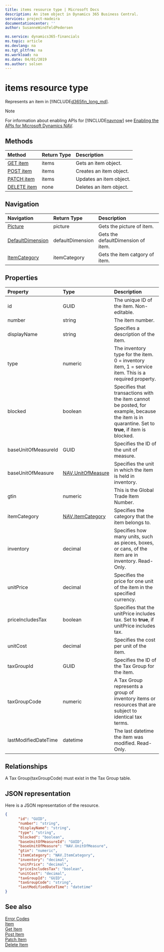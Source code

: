 ```yaml
---
title: items resource type | Microsoft Docs
description: An item object in Dynamics 365 Business Central.
services: project-madeira
documentationcenter: ''
author: SusanneWindfeldPedersen

ms.service: dynamics365-financials
ms.topic: article
ms.devlang: na
ms.tgt_pltfrm: na
ms.workload: na
ms.date: 04/01/2019
ms.author: solsen
---
```


# items resource type
Represents an item in [!INCLUDE[d365fin_long_md](../../includes/d365fin_long_md.md)].

> [!NOTE]  
> For information about enabling APIs for [!INCLUDE[navnow](../../includes/navnow_md.md)] see [Enabling the APIs for Microsoft Dynamics NAV](../enabling-apis-for-dynamics-nav.md).

## Methods

| Method                                      |Return Type|Description |
|:--------------------------------------------|:----------|:-----------|
|[GET item](../api/dynamics_item_get.md)      |items      |Gets an item object.   |
|[POST item](../api/dynamics_create_item.md)  |items      |Creates an item object.|
|[PATCH item](../api/dynamics_item_update.md) |items      |Updates an item object.|
|[DELETE item](../api/dynamics_item_delete.md)|none       |Deletes an item object.|

## Navigation 

| Navigation    |Return Type| Description      |
|:----------|:----------|:-----------------|
|[Picture](../resources/dynamics_picture.md)|picture   |Gets the picture of item. |
|[DefaultDimension](../resources/dynamics_defaultDimension.md)|defaultDimension   |Gets the defaultDimension of item. |
|[ItemCategory](../resources/dynamics_itemcategories.md)|itemCategory   |Gets the item catgory of item. |



## Properties

| Property           | Type |Description                                          |
|:-------------------|:-------|:----------------------------------------------------|
|id                  |GUID    |The unique ID of the item. Non-editable.             |
|number              |string  |The item number.                                     |
|displayName         |string  |Specifies a description of the item.                 |
|type                |numeric |The inventory type for the item. 0 = inventory item, 1 = service item. This is a required property.|
|blocked             |boolean |Specifies that transactions with the item cannot be posted, for example, because the item is in quarantine. Set to **true**, if item is blocked.|
|baseUnitOfMeasureId |GUID    |Specifies the ID of the unit of measure.             |
|baseUnitOfMeasure   |[NAV.UnitOfMeasure](../resources/dynamics_complextypes.md)|Specifies the unit in which the item is held in inventory.|
|gtin                |numeric |This is the Global Trade Item Number.                |
|itemCategory        |[NAV.ItemCategory](../resources/dynamics_complextypes.md)|Specifies the category that the item belongs to.|
|inventory           |decimal |Specifies how many units, such as pieces, boxes, or cans, of the item are in inventory. Read-Only.|
|unitPrice           |decimal |Specifies the price for one unit of the item in the specified currency.|
|priceIncludesTax    |boolean |Specifies that the unitPrice includes tax. Set to **true**, if unitPrice includes tax.|
|unitCost            |decimal |Specifies the cost per unit of the item.             |
|taxGroupId          |GUID    |Specifies the ID of the Tax Group for the item.      |
|taxGroupCode        |numeric |A Tax Group represents a group of inventory items or resources that are subject to identical tax terms.|
|lastModifiedDateTime|datetime|The last datetime the item was modified. Read-Only.  |  


## Relationships
A Tax Group(taxGroupCode) must exist in the Tax Group table.

## JSON representation

Here is a JSON representation of the resource.


```json
{
      "id": "GUID",
      "number": "string",
      "displayName": "string",
      "type": "string",
      "blocked": "boolean",
      "baseUnitOfMeasureId": "GUID",
      "baseUnitOfMeasure": "NAV.UnitOfMeasure",
      "gtin": "numeric",
      "itemCategory": "NAV.ItemCategory",
      "inventory": "decimal",
      "unitPrice": "decimal",
      "priceIncludesTax": "boolean",
      "unitCost": "decimal",
      "taxGroupId": "GUID",
      "taxGroupCode": "string",
      "lastModifiedDateTime": "datetime"
}
```

## See also



[Error Codes](../dynamics_error_codes.md)  
[Item](../resources/dynamics_item.md)  
[Get Item](../api/dynamics_item_get.md)  
[Post Item](../api/dynamics_create_item.md)  
[Patch Item](../api/dynamics_item_update.md)  
[Delete Item](../api/dynamics_item_delete.md)  